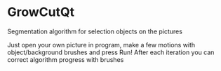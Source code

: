 # GrowCutQt
Segmentation algorithm for selection objects on the pictures 

Just open your own picture in program, make a few motions with object/background brushes and press Run!
After each iteration you can correct algorithm progress with brushes
